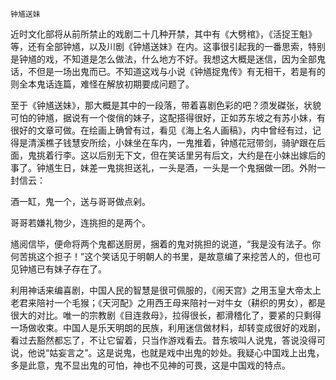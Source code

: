     钟馗送妹 

   近时文化部将从前所禁止的戏剧二十几种开禁，其中有《大劈棺》，《活捉王魁》等，还有全部钟馗，以及川剧《钟馗送妹》在内。这事很引起我的一番思索，特别是钟馗的戏，不知道是怎么做法，什么地方不好。我想这大概是迷信，因为全部鬼话，不但是一场出鬼而已。不知道这戏与小说《钟馗捉鬼传》有无相干，若是有的则全本鬼话连篇，难怪在解放初期要成问题了。

   至于《钟馗送妹》，那大概是其中的一段落，带着喜剧色彩的吧？须发磔张，状貌可怕的钟馗，据说有一个俊俏的妹子，这配搭得很好，正如苏东坡之有苏小妹，有很好的文章可做。在绘画上确曾有过，看见《海上名人画稿》，内中曾经有过，记得是清溪樵子钱慧安所绘，小妹坐在车内，一鬼推着，钟馗花冠带剑，骑驴跟在后面，鬼挑着行李。这以后别无下文，但在笑话里另有后文，大约是在小妹出嫁后的事了。钟馗生日，妹差一鬼挑担送礼，一头是酒，一头是一个鬼捆做一团。外附一封信云：

   酒一缸，鬼一个，送与哥哥做点剁。

   哥哥若嫌礼物少，连挑担的是两个。

   馗阅信毕，便命将两个鬼都送厨房，捆着的鬼对挑担的说道，“我是没有法子。你何苦挑这个担子！”这个笑话见于明朝人的书里，是故意编了来挖苦人的，但也可见钟馗已有妹子存在了。

   利用神话来编喜剧，中国人民的智慧是很可佩服的，《闹天宫》之用玉皇大帝太上老君来陪衬一个毛猴；《天河配》之用西王母来陪衬一对牛女（耕织的男女），都是很大的对比。唯一的宗教剧《目连救母》，拉得很长，都滑稽化了，要紧的只剩得一场做收束。中国人是乐天明朗的民族，利用迷信做材料，却转变成很好的戏剧，看过去豁然都忘了，不让它留着，只当作游戏看去。昔东坡叫人说鬼，答说没得可说，他说“姑妄言之”。这是说鬼，也就是戏中出鬼的妙处。我疑心中国戏上出鬼，多是此意，鬼不显出鬼的可怕，神也不见神的可畏，这是中国戏的特点。

